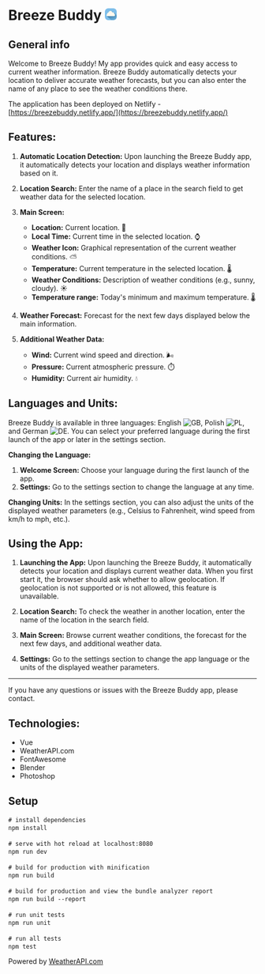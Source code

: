 # Breeze Buddy <img src="https://raw.githubusercontent.com/kvvasuu/breeze-buddy/main/src/assets/favicon.png" alt="icon" width="24"/>
## General info

Welcome to Breeze Buddy! My app provides quick and easy access to current weather information.
Breeze Buddy automatically detects your location to deliver accurate weather forecasts, but you can also enter the name of any place to see the weather conditions there.

The application has been deployed on Netlify - [https://breezebuddy.netlify.app/](https://breezebuddy.netlify.app/)

## Features:
1. **Automatic Location Detection:** Upon launching the Breeze Buddy app, it automatically detects your location and displays weather information based on it.

2. **Location Search:** Enter the name of a place in the search field to get weather data for the selected location.

3. **Main Screen:**
   - **Location:** Current location. :pushpin:
   - **Local Time:** Current time in the selected location. :watch:
   - **Weather Icon:** Graphical representation of the current weather conditions. :partly_sunny:
   - **Temperature:** Current temperature in the selected location. :thermometer:
   - **Weather Conditions:** Description of weather conditions (e.g., sunny, cloudy). :sunny:
   - **Temperature range:** Today's minimum and maximum temperature. :thermometer:

4. **Weather Forecast:** Forecast for the next few days displayed below the main information.

5. **Additional Weather Data:**
   - **Wind:** Current wind speed and direction. :wind_face:
   - **Pressure:** Current atmospheric pressure. :stopwatch:
   - **Humidity:** Current air humidity. :droplet:

## Languages and Units:
Breeze Buddy is available in three languages: English ![GB](https://raw.githubusercontent.com/stevenrskelton/flag-icon/master/png/16/country-4x3/gb.png), Polish ![PL](https://raw.githubusercontent.com/stevenrskelton/flag-icon/master/png/16/country-4x3/pl.png), and German ![DE](https://raw.githubusercontent.com/stevenrskelton/flag-icon/master/png/16/country-4x3/de.png). 
You can select your preferred language during the first launch of the app or later in the settings section.

**Changing the Language:**
1. **Welcome Screen:** Choose your language during the first launch of the app.
2. **Settings:** Go to the settings section to change the language at any time.

**Changing Units:**
In the settings section, you can also adjust the units of the displayed weather parameters (e.g., Celsius to Fahrenheit, wind speed from km/h to mph, etc.).

## Using the App:
1. **Launching the App:** 
Upon launching the Breeze Buddy, it automatically detects your location and displays current weather data.
When you first start it, the browser should ask whether to allow geolocation.
If geolocation is not supported or is not allowed, this feature is unavailable.

2. **Location Search:** 
To check the weather in another location, enter the name of the location in the search field.

3. **Main Screen:** 
Browse current weather conditions, the forecast for the next few days, and additional weather data.

4. **Settings:** 
Go to the settings section to change the app language or the units of the displayed weather parameters.
---
If you have any questions or issues with the Breeze Buddy app, please contact.

## Technologies:

- Vue
- WeatherAPI.com
- FontAwesome
- Blender
- Photoshop

## Setup

```
# install dependencies
npm install

# serve with hot reload at localhost:8080
npm run dev

# build for production with minification
npm run build

# build for production and view the bundle analyzer report
npm run build --report

# run unit tests
npm run unit

# run all tests
npm test
```

Powered by <a href="https://www.weatherapi.com/" title="Free Weather API">WeatherAPI.com</a>
